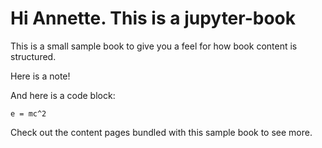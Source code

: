 # Hi Annette. This is a jupyter-book

This is a small sample book to give you a feel for how book content is
structured.

Here is a note!

And here is a code block:

    e = mc^2

Check out the content pages bundled with this sample book to see more.
